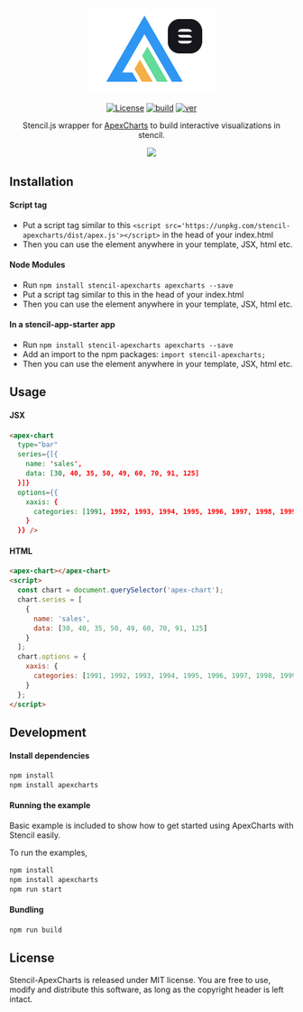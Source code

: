 <p align="center"><img src="https://github.com/apexcharts/stencil-apexcharts/raw/master/assets/stencil-apexcharts.png"></p>

<p align="center">
  <a href="https://github.com/apexcharts/stencil-apexcharts/blob/master/LICENSE"><img src="https://img.shields.io/badge/License-MIT-brightgreen.svg" alt="License"></a>
  <a href="https://travis-ci.com/apexcharts/stencil-apexcharts"><img src="https://api.travis-ci.com/apexcharts/stencil-apexcharts.svg?branch=master" alt="build" /></a>
  <a href="https://www.npmjs.com/package/stencil-apexcharts"><img src="https://img.shields.io/npm/v/stencil-apexcharts.svg" alt="ver"></a>
</p>

<p align="center">Stencil.js wrapper for <a href="https://github.com/apexcharts/apexcharts.js">ApexCharts</a> to build interactive visualizations in stencil.</p>

<p align="center"><a href="https://apexcharts.com/javascript-chart-demos/"><img src="https://apexcharts.com/media/apexcharts-banner.png"></a></p>


## Installation

#### Script tag

- Put a script tag similar to this `<script src='https://unpkg.com/stencil-apexcharts/dist/apex.js'></script>` in the head of your index.html
- Then you can use the element anywhere in your template, JSX, html etc.

#### Node Modules

- Run `npm install stencil-apexcharts apexcharts --save`
- Put a script tag similar to this <script src='node_modules/stencil-apexcharts/dist/apex.js'></script> in the head of your index.html
- Then you can use the element anywhere in your template, JSX, html etc.

#### In a stencil-app-starter app

- Run `npm install stencil-apexcharts apexcharts --save`
- Add an import to the npm packages: `import stencil-apexcharts;`
- Then you can use the element anywhere in your template, JSX, html etc.

## Usage

#### JSX

```html
<apex-chart
  type="bar"
  series={[{
    name: 'sales',
    data: [30, 40, 35, 50, 49, 60, 70, 91, 125]
  }]}
  options={{
    xaxis: {
      categories: [1991, 1992, 1993, 1994, 1995, 1996, 1997, 1998, 1999]
    }
  }} />
```

#### HTML

```html
<apex-chart></apex-chart>
<script>
  const chart = document.querySelector('apex-chart');
  chart.series = [
    {
      name: 'sales',
      data: [30, 40, 35, 50, 49, 60, 70, 91, 125]
    }
  ];
  chart.options = {
    xaxis: {
      categories: [1991, 1992, 1993, 1994, 1995, 1996, 1997, 1998, 1999]
    }
  };
</script>
```

## Development

#### Install dependencies

```bash
npm install
npm install apexcharts
```

#### Running the example

Basic example is included to show how to get started using ApexCharts with Stencil easily.

To run the examples,
```bash
npm install
npm install apexcharts
npm run start
```

#### Bundling

```bash
npm run build
```

## License

Stencil-ApexCharts is released under MIT license. You are free to use, modify and distribute this software, as long as the copyright header is left intact.

